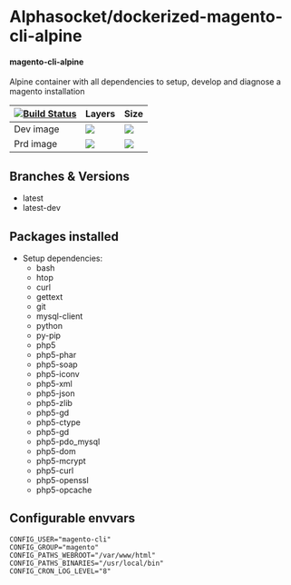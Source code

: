 # Alphasocket/dockerized-magento-cli-alpine
#### magento-cli-alpine
Alpine container with all dependencies to setup, develop and diagnose a magento installation


| [![Build Status](https://semaphoreci.com/api/v1/alphasocket/dockerized-magento-cli-alpine/branches/latest/badge.svg)](https://semaphoreci.com/alphasocket/dockerized-magento-cli-alpine) | Layers | Size  |
| ----- | ----- | ----- |
| Dev image | [![](https://images.microbadger.com/badges/image/03192859189254/dockerized-magento-cli-alpine:latest.svg)](https://microbadger.com/images/03192859189254/magento-cli-alpine:latest ) | [![](https://images.microbadger.com/badges/version/03192859189254/dockerized-magento-cli-alpine:latest.svg)](https://microbadger.com/images/03192859189254/magento-cli-alpine:latest) |
| Prd image | [![](https://images.microbadger.com/badges/image/alphasocket/magento-cli-alpine:latest.svg)](https://microbadger.com/images/alphasocket/magento-cli-alpine:latest ) | [![](https://images.microbadger.com/badges/version/alphasocket/magento-cli-alpine:latest.svg)](https://microbadger.com/images/alphasocket/magento-cli-alpine:latest) |

## Branches & Versions
- latest
- latest-dev


## Packages installed
- Setup dependencies:
  + bash
  + htop
  + curl
  + gettext
  + git
  + mysql-client
  + python
  + py-pip
  + php5
  + php5-phar
  + php5-soap
  + php5-iconv
  + php5-xml
  + php5-json
  + php5-zlib
  + php5-gd
  + php5-ctype
  + php5-gd
  + php5-pdo_mysql
  + php5-dom
  + php5-mcrypt
  + php5-curl
  + php5-openssl
  + php5-opcache


## Configurable envvars
~~~
CONFIG_USER="magento-cli"
CONFIG_GROUP="magento"
CONFIG_PATHS_WEBROOT="/var/www/html"
CONFIG_PATHS_BINARIES="/usr/local/bin"
CONFIG_CRON_LOG_LEVEL="8"
~~~
